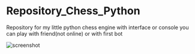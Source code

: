 # Repository_Chess_Python
Repository for my little python chess engine with interface or console
    you can play with friend(not online) or with first bot

![screenshot](https://github.com/user-attachments/assets/94ae7b96-f240-4b35-8601-e9530d05a8ff)
